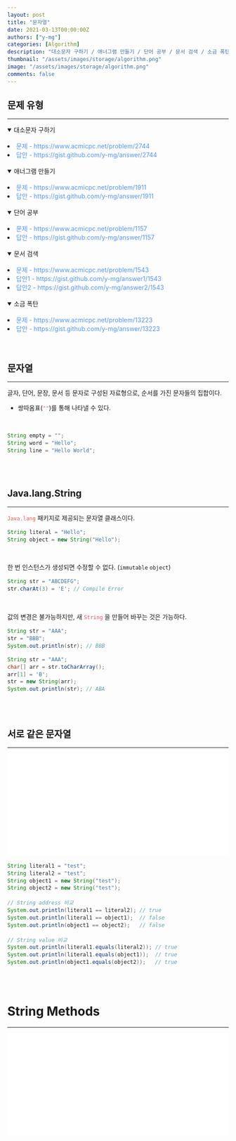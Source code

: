 ```yaml
---
layout: post
title: "문자열"
date: 2021-03-13T00:00:00Z
authors: ["y-mg"]
categories: [Algorithm]
description: "대소문자 구하기 / 애너그램 만들기 / 단어 공부 / 문서 검색 / 소금 폭탄"
thumbnail: "/assets/images/storage/algorithm.png"
image: "/assets/images/storage/algorithm.png"
comments: false
---
```


## 문제 유형
***
<details open>
    <summary>대소문자 구하기</summary>
    <br/>
    <li onClick="window.open('https://www.acmicpc.net/problem/2744');" style="cursor: pointer;">
        <span style="color: #5495ff;">문제 - https://www.acmicpc.net/problem/2744</span>
    </li>    
    <li onClick="window.open('https://gist.github.com/y-mg/a33eb81412da4318e935711a42d6a7ad');" style="cursor: pointer;">
        <span style="color: #5495ff;">답안 - https://gist.github.com/y-mg/answer/2744</span>
    </li>
</details>
<br/>

<details open>
    <summary>애너그램 만들기</summary>
    <br/>
    <li onClick="window.open('https://www.acmicpc.net/problem/1911');" style="cursor: pointer;">
        <span style="color: #5495ff;">문제 - https://www.acmicpc.net/problem/1911</span>
    </li>    
    <li onClick="window.open('https://gist.github.com/y-mg/1c2d1a12614bf02d266442f0c6b3d7de');" style="cursor: pointer;">
        <span style="color: #5495ff;">답안 - https://gist.github.com/y-mg/answer/1911</span>
    </li>
</details>
<br/>

<details open>
    <summary>단어 공부</summary>
    <br/>
    <li onClick="window.open('https://www.acmicpc.net/problem/1157');" style="cursor: pointer;">
        <span style="color: #5495ff;">문제 - https://www.acmicpc.net/problem/1157</span>
    </li>    
    <li onClick="window.open('https://gist.github.com/y-mg/3dcd79189589e61cdece27e03a4e4108');" style="cursor: pointer;">
        <span style="color: #5495ff;">답안 - https://gist.github.com/y-mg/answer/1157</span>
    </li>
</details>
<br/>

<details open>
    <summary>문서 검색</summary>
    <br/>
    <li onClick="window.open('https://www.acmicpc.net/problem/1543');" style="cursor: pointer;">
        <span style="color: #5495ff;">문제 - https://www.acmicpc.net/problem/1543</span>
    </li>    
    <li onClick="window.open('https://gist.github.com/y-mg/1dbd30511f91977a3f4df75ab26f5edf');" style="cursor: pointer;">
        <span style="color: #5495ff;">답안1 - https://gist.github.com/y-mg/answer1/1543</span>
    </li>
    <li onClick="window.open('https://gist.github.com/y-mg/5bbae6e5d3ab4b83235ef8dc97aeeda6');" style="cursor: pointer;">
        <span style="color: #5495ff;">답안2 - https://gist.github.com/y-mg/answer2/1543</span>
    </li>
</details>
<br/>

<details open>
    <summary>소금 폭탄</summary>
    <br/>
    <li onClick="window.open('https://www.acmicpc.net/problem/13223');" style="cursor: pointer;">
        <span style="color: #5495ff;">문제 - https://www.acmicpc.net/problem/13223</span>
    </li>    
    <li onClick="window.open('https://gist.github.com/y-mg/47c209ac068e9ae70e59bbafe7f36b62');" style="cursor: pointer;">
        <span style="color: #5495ff;">답안 - https://gist.github.com/y-mg/answer/13223</span>
    </li>
</details>
<br/>
<br/>



## 문자열
***
글자, 단어, 문장, 문서 등 문자로 구성된 자료형으로, 순서를 가진 문자들의 집합이다.
- 쌍따옴표(<code style="color: #eb5657;">""</code>)를 통해 나타낼 수 있다.
<br/>

```java
String empty = "";
String word = "Hello";
String line = "Hello World";
```
<br/>
<br/>



## Java.lang.String
***
<code style="color: #eb5657;">Java.lang</code> 패키지로 제공되는 문자열 클래스이다.
<br/>

```java
String literal = "Hello";
String object = new String("Hello");
```
<br/>

한 번 인스턴스가 생성되면 수정할 수 없다. (`immutable` `object`)
<br/>

```java
String str = "ABCDEFG";
str.charAt(3) = 'E'; // Compile Error
```
<br/>

값의 변경은 불가능하지만, 새 <code style="color: #eb5657;">String</code> 을 만들어 바꾸는 것은 가능하다.
<br/>

```java
String str = "AAA";
str = "BBB";
System.out.println(str); // BBB
```

```java
String str = "AAA";
char[] arr = str.toCharArray();
arr[1] = 'B';
str = new String(arr);
System.out.println(str); // ABA
```
<br/>
<br/>



## 서로 같은 문자열
***
<div style="
background-color: #ffffff;
background-image: url(/assets/images/storage/algorithm/java-literal_and_object.png);
background-size: contain;
background-repeat: no-repeat;
background-position: center center;
">
<img src="/assets/images/storage/algorithm/java-string_methods.png" style="visibility: hidden;" />
</div>

```java
String literal1 = "test";
String literal2 = "test";
String object1 = new String("test");
String object2 = new String("test");

// String address 비교
System.out.println(literal1 == literal2); // true
System.out.println(literal1 == object1);  // false
System.out.println(object1 == object2);   // false

// String value 비교
System.out.println(literal1.equals(literal2)); // true
System.out.println(literal1.equals(object1));  // true
System.out.println(object1.equals(object2));   // true
```
<br/>
<br/>



# String Methods
***
<div style="
background-color: #ffffff;
background-image: url(/assets/images/storage/algorithm/java-string_methods.png);
background-size: contain;
background-repeat: no-repeat;
background-position: center center;
">
<img src="/assets/images/storage/algorithm/java-string_methods.png" style="visibility: hidden;" />
</div>